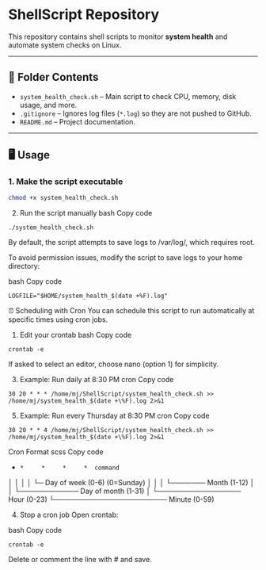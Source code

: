 # ShellScript Repository

This repository contains shell scripts to monitor **system health** and automate system checks on Linux.

---

## 📂 Folder Contents

- `system_health_check.sh` – Main script to check CPU, memory, disk usage, and more.
- `.gitignore` – Ignores log files (`*.log`) so they are not pushed to GitHub.
- `README.md` – Project documentation.

---

## 🖥️ Usage

### 1. Make the script executable
```bash
chmod +x system_health_check.sh
```
2. Run the script manually
bash
Copy code
```
./system_health_check.sh

```
By default, the script attempts to save logs to /var/log/, which requires root.

To avoid permission issues, modify the script to save logs to your home directory:

bash
Copy code

````
LOGFILE="$HOME/system_health_$(date +%F).log"

````
⏰ Scheduling with Cron
You can schedule this script to run automatically at specific times using cron jobs.

1. Edit your crontab
bash
Copy code
```
crontab -e
```
If asked to select an editor, choose nano (option 1) for simplicity.

3. Example: Run daily at 8:30 PM
cron
Copy code
```
30 20 * * * /home/mj/ShellScript/system_health_check.sh >> /home/mj/system_health_$(date +\%F).log 2>&1

```
5. Example: Run every Thursday at 8:30 PM
cron
Copy code
```
30 20 * * 4 /home/mj/ShellScript/system_health_check.sh >> /home/mj/system_health_$(date +\%F).log 2>&1
```
Cron Format
scss
Copy code



*     *     *     *     *  command
│     │     │     │     └─ Day of week (0-6) (0=Sunday)
│     │     │     └─────── Month (1-12)
│     │     └──────────── Day of month (1-31)
│     └───────────────── Hour (0-23)
└─────────────────────── Minute (0-59)



4. Stop a cron job
Open crontab:

bash
Copy code
```
crontab -e
```
Delete or comment the line with # and save.
